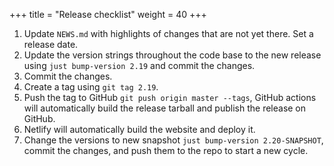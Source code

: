 +++
title = "Release checklist"
weight = 40
+++

1. Update `NEWS.md` with highlights of changes that are not yet there. Set a release date.
2. Update the version strings throughout the code base to the new release using `just bump-version 2.19` and commit the changes.
3. Commit the changes.
4. Create a tag using `git tag 2.19`.
5. Push the tag to GitHub `git push origin master --tags`, GitHub actions will automatically build the release tarball and publish the release on GitHub.
6. Netlify will automatically build the website and deploy it.
7. Change the versions to new snapshot `just bump-version 2.20-SNAPSHOT`, commit the changes, and push them to the repo to start a new cycle.
